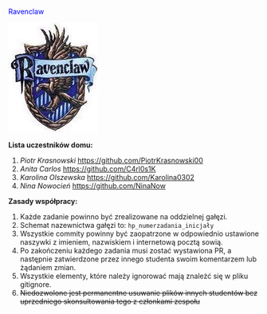 <p align="center">

<span style="color:blue;">Ravenclaw</span>

<img src="https://github.com/PiotrKrasnowski00/io_grupowe_2_hp_R/blob/hp_2_ko/imgs/ravenclaw_logo.jpg" 
alt="Nasze logo">

</p>

**Lista uczestników domu:**
1. *Piotr Krasnowski* https://github.com/PiotrKrasnowski00
2. *Anita Carlos* https://github.com/C4rl0s1K
3. *Karolina Olszewska* https://github.com/Karolina0302
4. *Nina Nowocień* https://github.com/NinaNow

**Zasady współpracy:**
1. Każde zadanie powinno być zrealizowane na oddzielnej gałęzi. 
2. Schemat nazewnictwa gałęzi to: ```hp_numerzadania_inicjały```
3. Wszystkie commity powinny być zaopatrzone w odpowiednio ustawione naszywki z imieniem, nazwiskiem i internetową pocztą sowią.
4. Po zakończeniu każdego zadania musi zostać wystawiona PR, a następnie zatwierdzone przez innego studenta swoim komentarzem lub żądaniem zmian.
5. Wszystkie elementy, które należy ignorować mają znależć się w  pliku gitignore.
6. ~~Niedozwolone jest permanentne usuwanie plików innych studentów bez uprzedniego skonsultowania tego z członkami zespołu~~